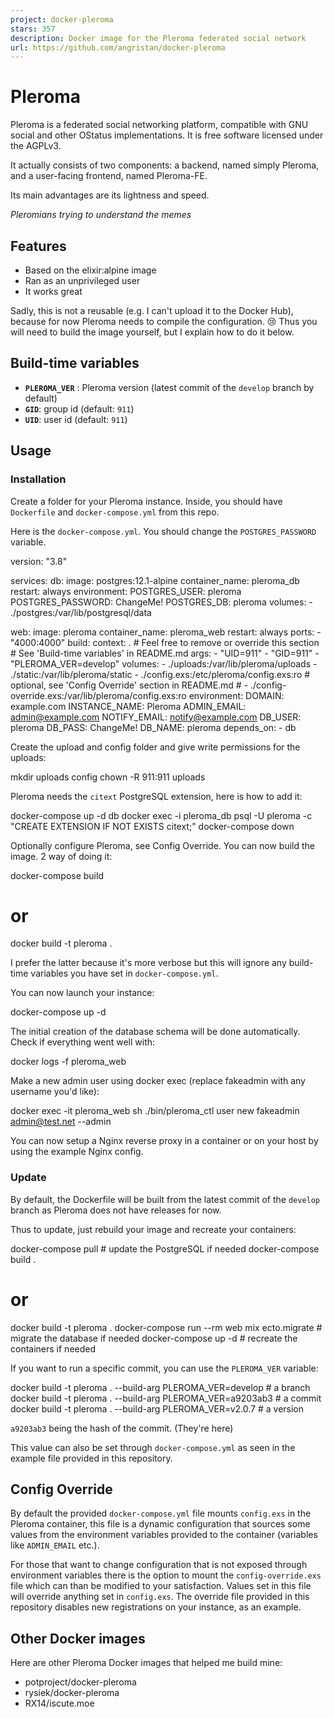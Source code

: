 ```yaml
---
project: docker-pleroma
stars: 357
description: Docker image for the Pleroma federated social network
url: https://github.com/angristan/docker-pleroma
---
```


Pleroma
=======

Pleroma is a federated social networking platform, compatible with GNU social and other OStatus implementations. It is free software licensed under the AGPLv3.

It actually consists of two components: a backend, named simply Pleroma, and a user-facing frontend, named Pleroma-FE.

Its main advantages are its lightness and speed.

_Pleromians trying to understand the memes_

Features
--------

-   Based on the elixir:alpine image
-   Ran as an unprivileged user
-   It works great

Sadly, this is not a reusable (e.g. I can't upload it to the Docker Hub), because for now Pleroma needs to compile the configuration. 😢 Thus you will need to build the image yourself, but I explain how to do it below.

Build-time variables
--------------------

-   **`PLEROMA_VER`** : Pleroma version (latest commit of the `develop` branch by default)
-   **`GID`**: group id (default: `911`)
-   **`UID`**: user id (default: `911`)

Usage
-----

### Installation

Create a folder for your Pleroma instance. Inside, you should have `Dockerfile` and `docker-compose.yml` from this repo.

Here is the `docker-compose.yml`. You should change the `POSTGRES_PASSWORD` variable.

version: "3.8"

services:
  db:
    image: postgres:12.1-alpine
    container\_name: pleroma\_db
    restart: always
    environment:
      POSTGRES\_USER: pleroma
      POSTGRES\_PASSWORD: ChangeMe!
      POSTGRES\_DB: pleroma
    volumes:
      - ./postgres:/var/lib/postgresql/data

  web:
    image: pleroma
    container\_name: pleroma\_web
    restart: always
    ports:
      - "4000:4000"
    build:
      context: .
      # Feel free to remove or override this section
      # See 'Build-time variables' in README.md
      args:
        - "UID=911"
        - "GID=911"
        - "PLEROMA\_VER=develop"
    volumes:
      - ./uploads:/var/lib/pleroma/uploads
      - ./static:/var/lib/pleroma/static
      - ./config.exs:/etc/pleroma/config.exs:ro
      # optional, see 'Config Override' section in README.md
      # - ./config-override.exs:/var/lib/pleroma/config.exs:ro
    environment:
      DOMAIN: example.com
      INSTANCE\_NAME: Pleroma
      ADMIN\_EMAIL: admin@example.com
      NOTIFY\_EMAIL: notify@example.com
      DB\_USER: pleroma
      DB\_PASS: ChangeMe!
      DB\_NAME: pleroma
    depends\_on:
      - db

Create the upload and config folder and give write permissions for the uploads:

mkdir uploads config
chown -R 911:911 uploads

Pleroma needs the `citext` PostgreSQL extension, here is how to add it:

docker-compose up -d db
docker exec -i pleroma\_db psql -U pleroma -c "CREATE EXTENSION IF NOT EXISTS citext;"
docker-compose down

Optionally configure Pleroma, see Config Override. You can now build the image. 2 way of doing it:

docker-compose build
# or
docker build -t pleroma .

I prefer the latter because it's more verbose but this will ignore any build-time variables you have set in `docker-compose.yml`.

You can now launch your instance:

docker-compose up -d

The initial creation of the database schema will be done automatically. Check if everything went well with:

docker logs -f pleroma\_web

Make a new admin user using docker exec (replace fakeadmin with any username you'd like):

docker exec -it pleroma\_web sh ./bin/pleroma\_ctl user new fakeadmin admin@test.net --admin

You can now setup a Nginx reverse proxy in a container or on your host by using the example Nginx config.

### Update

By default, the Dockerfile will be built from the latest commit of the `develop` branch as Pleroma does not have releases for now.

Thus to update, just rebuild your image and recreate your containers:

docker-compose pull # update the PostgreSQL if needed
docker-compose build .
# or
docker build -t pleroma .
docker-compose run --rm web mix ecto.migrate # migrate the database if needed
docker-compose up -d # recreate the containers if needed

If you want to run a specific commit, you can use the `PLEROMA_VER` variable:

docker build -t pleroma . --build-arg PLEROMA\_VER=develop # a branch
docker build -t pleroma . --build-arg PLEROMA\_VER=a9203ab3 # a commit
docker build -t pleroma . --build-arg PLEROMA\_VER=v2.0.7 # a version

`a9203ab3` being the hash of the commit. (They're here)

This value can also be set through `docker-compose.yml` as seen in the example file provided in this repository.

Config Override
---------------

By default the provided `docker-compose.yml` file mounts `config.exs` in the Pleroma container, this file is a dynamic configuration that sources some values from the environment variables provided to the container (variables like `ADMIN_EMAIL` etc.).

For those that want to change configuration that is not exposed through environment variables there is the option to mount the `config-override.exs` file which can than be modified to your satisfaction. Values set in this file will override anything set in `config.exs`. The override file provided in this repository disables new registrations on your instance, as an example.

Other Docker images
-------------------

Here are other Pleroma Docker images that helped me build mine:

-   potproject/docker-pleroma
-   rysiek/docker-pleroma
-   RX14/iscute.moe
